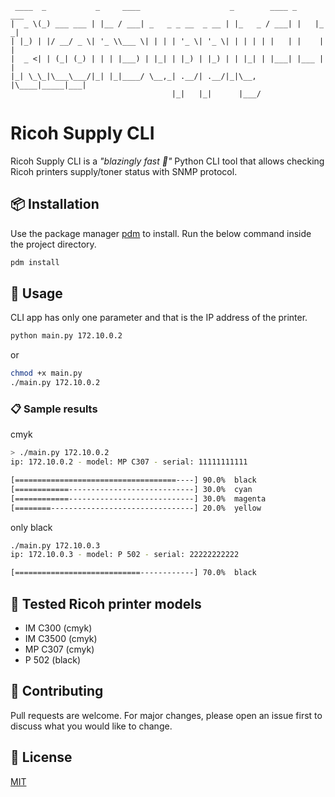 ```
 ____  _           _     ____                    _        ____ _     ___
|  _ \(_) ___ ___ | |__ / ___| _   _ _ __  _ __ | |_   _ / ___| |   |_ _|
| |_) | |/ __/ _ \| '_ \\___ \| | | | '_ \| '_ \| | | | | |   | |    | |
|  _ <| | (_| (_) | | | |___) | |_| | |_) | |_) | | |_| | |___| |___ | |
|_| \_\_|\___\___/|_| |_|____/ \__,_| .__/| .__/|_|\__, |\____|_____|___|
                                    |_|   |_|      |___/
```

# Ricoh Supply CLI

Ricoh Supply CLI is a _"blazingly fast 🤣"_ Python CLI tool that allows checking Ricoh printers supply/toner status with SNMP protocol.

## 📦 Installation

Use the package manager [pdm](https://pdm.fming.dev/) to install. Run the below command inside the project directory.

```bash
pdm install
```

## 🔨 Usage

CLI app has only one parameter and that is the IP address of the printer.

```bash
python main.py 172.10.0.2
```

or

```bash
chmod +x main.py
./main.py 172.10.0.2
```

### 📋 Sample results

cmyk
```bash
> ./main.py 172.10.0.2
ip: 172.10.0.2 - model: MP C307 - serial: 11111111111

[====================================----] 90.0%  black
[============----------------------------] 30.0%  cyan
[============----------------------------] 30.0%  magenta
[========--------------------------------] 20.0%  yellow
```

only black
```bash
./main.py 172.10.0.3
ip: 172.10.0.3 - model: P 502 - serial: 22222222222

[============================------------] 70.0%  black
```

## 🎯 Tested Ricoh printer models
- IM C300 (cmyk)
- IM C3500 (cmyk)
- MP C307 (cmyk)
- P 502 (black)

## 🤝 Contributing
Pull requests are welcome. For major changes, please open an issue first to discuss what you would like to change.

## 📰 License
[MIT](https://choosealicense.com/licenses/mit/)
